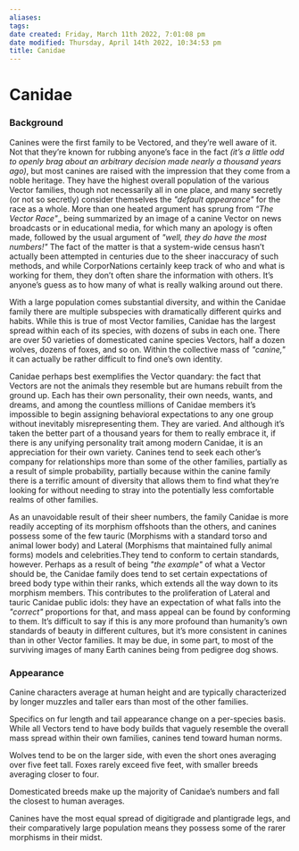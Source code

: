 ```yaml
---
aliases: 
tags: 
date created: Friday, March 11th 2022, 7:01:08 pm
date modified: Thursday, April 14th 2022, 10:34:53 pm
title: Canidae
---
```

# Canidae
### Background

Canines were the first family to be Vectored, and they’re well aware of it. Not that they’re known for rubbing anyone’s face in the fact _(it’s a little odd to openly brag about an arbitrary decision made nearly a thousand years ago)_, but most canines are raised with the impression that they come from a noble heritage.
They have the highest overall population of the various Vector families, though not necessarily all in one place, and many secretly (or not so secretly) consider themselves the _"default appearance"_ for the race as a whole.
More than one heated argument has sprung from _“The Vector Race"__ being summarized by an image of a canine Vector on news broadcasts or in educational media, for which many an apology is often made, followed by the usual argument of _"well, they do have the most numbers!"_ The fact of the matter is that a system-wide census hasn’t actually been attempted in centuries due to the sheer inaccuracy of such methods, and while CorporNations certainly keep track of who and what is working for them, they don’t often share the information with others.
It’s anyone’s guess as to how many of what is really walking around out there.

With a large population comes substantial diversity, and within the Canidae family there are multiple subspecies with dramatically different quirks and habits. While this is true of most Vector families, Canidae has the largest spread within each of its species, with dozens of subs in each one. There are over 50 varieties of domesticated canine species Vectors, half a dozen wolves, dozens of foxes, and so on. Within the collective mass of _"canine,"_ it can actually be rather difficult to find one’s own identity.

Canidae perhaps best exemplifies the Vector quandary: the fact that Vectors are not the animals they resemble but are humans rebuilt from the ground up. Each has their own personality, their own needs, wants, and dreams, and among the countless millions of Canidae members it’s impossible to begin assigning behavioral expectations to any one group without inevitably misrepresenting them. They are varied. And although it’s taken the better part of a thousand years for them to really embrace it, if there is any unifying personality trait among modern Canidae, it is an appreciation for their own variety. Canines tend to seek each other’s company for relationships more than some of the other families, partially as a result of simple probability, partially because within the canine family there is a terrific amount of diversity that allows them to find what they’re looking for without needing to stray into the potentially less comfortable realms of other families.

As an unavoidable result of their sheer numbers, the family Canidae is more readily accepting of its morphism offshoots than the others, and canines possess some of the few tauric (Morphisms with a standard torso and animal lower body) and Lateral (Morphisms that maintained fully animal forms) models and celebrities.They tend to conform to certain standards, however. Perhaps as a result of being _"the example"_ of what a Vector should be, the Canidae family does tend to set certain expectations of breed body type within their ranks, which extends all the way down to its morphism members. This contributes to the proliferation of Lateral and tauric Canidae public idols: they have an expectation of what falls into the _"correct"_ proportions for that, and mass appeal can be found by conforming to them. It’s difficult to say if this is any more profound than humanity’s own standards of beauty in different cultures, but it’s more consistent in canines than in other Vector families. It may be due, in some part, to most of the surviving images of many Earth canines being from pedigree dog shows.

### Appearance

Canine characters average at human height and are typically characterized by longer muzzles and taller ears than most of the other families.

Specifics on fur length and tail appearance change on a per-species basis. While all Vectors tend to have body builds that vaguely resemble the overall mass spread within their own families, canines tend toward human norms.

Wolves tend to be on the larger side, with even the short ones averaging over five feet tall. Foxes rarely exceed five feet, with smaller breeds averaging closer to four.

Domesticated breeds make up the majority of Canidae’s numbers and fall the closest to human averages.

Canines have the most equal spread of digitigrade and plantigrade legs, and their comparatively large population means they possess some of the rarer morphisms in their midst.
